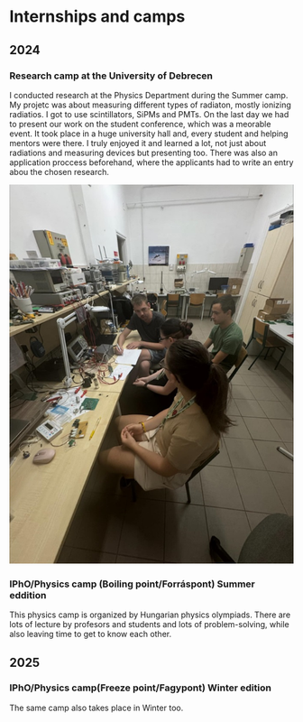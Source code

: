 # Internships and camps

## 2024

### Research camp at the University of Debrecen

I conducted research at the Physics Department during the Summer camp. My projetc was about measuring different types of radiaton, mostly ionizing radiatios. I got to use scintillators, SiPMs and PMTs. On the last day we had to present our work on the student conference, which was a meorable event. It took place in a huge university hall and, every student and helping mentors were there. I truly enjoyed it and learned a lot, not just about radiations and measuring devices but presenting too. There was also an application proccess beforehand, where the applicants had to write an entry abou the chosen research. 

![Alt text](..\images\Debrecen.jpg)


### IPhO/Physics camp (Boiling point/Forráspont) Summer eddition

This physics camp is organized by Hungarian physics olympiads. There are lots of lecture by profesors and students and lots of problem-solving, while also leaving time to get to know each other. 
## 2025

### IPhO/Physics camp(Freeze point/Fagypont) Winter edition

The same camp also takes place in Winter too.
